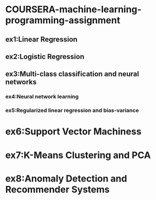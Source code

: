 # COURSERA-machine-learning-programming-assignment
## ex1:Linear Regression
## ex2:Logistic Regression
## ex3:Multi-class classification and neural networks
### ex4:Neural network learning
### ex5:Regularized linear regression and bias-variance
# ex6:Support Vector Machiness
# ex7:K-Means Clustering and PCA
# ex8:Anomaly Detection and Recommender Systems
